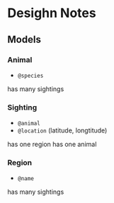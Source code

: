 # Desighn Notes #

## Models ##

### Animal ###

* `@species`
  
has many sightings

### Sighting ###

* `@animal`
* `@location` (latitude, longtitude)

has one region
has one animal

### Region ###

* `@name`

has many sightings
